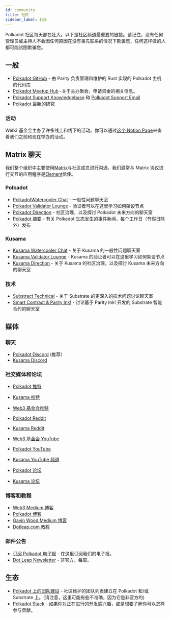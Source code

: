 ```yaml
---
id: community
title: 社区
sidebar_label: 社区
---
```


Polkadot 社区每天都在壮大。以下是社区频道最重要的链接。请记住，没有任何管理员或主持人不会因任何原因在没有事先联系的情况下欺骗您，任何这样做的人都可能试图欺骗您。

## 一般

- [Polkadot GitHub](https://github.com/paritytech/polkadot/) - 由 Parity 负责管理和维护的 Rust 实现的 Polkadot 主机的代码库
- [Polkadot Meetup Hub](https://www.notion.so/web3foundation/Polkadot-Meetup-Hub-4511c156770e4ba9936386d8be5fe5be) -关于主办聚会，申请资金的相关信息。
- [Polkadot Support Knowledgebase](https://support.polkadot.network/support/home) 和 [ Polkadot Support Email](mailto:support@polkadot.network)
- [Polkadot 最新的研究](https://research.web3.foundation/en/latest/polkadot/)

### 活动

Web3 基金会主办了许多线上和线下的活动。你可以通过[这个 Notion Page](https://www.notion.so/Public-Events-Database-fdd2df4c29d04818a5dd403e2b85920d)来查看我们之前和现在举办的活动。

## Matrix 聊天

我们整个组织中主要使用[Matrix](https://matrix.org)与社区成员进行沟通。我们最常与 Matrix 协议进行交互的应用程序是[Element](https://app.element.io)信使。

### Polkadot

- [PolkadotWatercooler Chat](https://app.element.io/#/room/!FdCojkeGzZLSEoiecf:web3.foundation?via=matrix.parity.io&via=matrix.org&via=web3.foundation) - 一般性问题聊天室
- [Polkadot Validator Lounge](https://app.element.io/#/room/#polkadot-validator-lounge:matrix.org) - 验证者可以在这里学习如何架设节点
- [Polkadot Direction](https://app.element.io/#/room/!OwgojQyBzTlUQGGLhq:matrix.parity.io?via=matrix.parity.io&via=matrix.org&via=web3.foundation) - 社区治理，以及探讨 Polkadot 未来方向的聊天室
- [Polkadot 摘要](https://matrix.to/#/!vMpYyTkvjXcevxSdsQ:web3.foundation) - 有关 Polkadot 生态发生的事件新闻，每个工作日（节假日除外）发布

### Kusama

- [Kusama Watercooler Chat](https://app.element.io/#/room/%23kusamawatercooler:polkadot.builders) - 关于 Kusama 的一般性问题聊天室
- [Kusama Validator Lounge](https://app.element.io/#/room/!LhjZccBOqFNYKLdmbb:polkadot.builders?via=matrix.parity.io&via=matrix.org&via=web3.foundation) - Kusama 的验证者可以在这里学习如何架设节点
- [Kusama Direction](https://app.element.io/#/room/!QXMnIJzxlnVrvRzhUA:matrix.parity.io?via=matrix.parity.io&via=matrix.org&via=web3.foundation) - 关于 Kusama 的社区治理，以及探讨 Kusama 未来方向的聊天室

### 技术

- [Substract Technical](https://area51.stackexchange.com/proposals/126136/substrate) - 关于 Substrate 的更深入的技术问题讨论聊天室
- [Smart Contract & Parity Ink!](https://app.element.io/#/room/!tYUCYdSvSYPMjWNDDD:matrix.parity.io?via=matrix.parity.io&via=matrix.org&via=web3.foundation) - 讨论基于 Parity Ink! 开发的 Substrate 智能合约的聊天室

## 媒体

### 聊天

- [Polkadot Discord](https://discord.gg/wGUDt2p) (推荐）
- [Kusama Discord](https://discord.gg/JSJcRwz8fp)

### 社交媒体和论坛

- [Polkadot 推特](https://twitter.com/Polkadot)
- [Kusama 推特](https://twitter.com/kusamanetwork)
- [Web3 基金会推特](https://twitter.com/web3foundation)

- [Polkadot Reddit](https://www.reddit.com/r/dot/)
- [Kusama Reddit](https://www.reddit.com/r/Kusama)

- [Web3 基金会 YouTube](https://www.youtube.com/channel/UClnw_bcNg4CAzF772qEtq4g)
- [Polkadot YouTube](https://www.youtube.com/channel/UCB7PbjuZLEba_znc7mEGNgw)
- [Kusama YouTube 频道](http://youtube.com/c/kusamanetwork)

- [Polkadot 论坛](https://forum.polkadot.network)
- [Kusama 论坛](https://forum.kusama.network)

### 博客和教程

- [Web3 Medium 博客](https://medium.com/@web3)
- [Polkadot 博客](https://polkadot.network/blog/)
- [Gavin Wood Medium 博客](https://medium.com/@gavofyork)
- [Dotleap.com 教程](https://dotleap.com)

### 邮件公告

- [订阅 Polkadot 电子报](https://share.hsforms.com/1LL1CBwiASxC5pJUYZAiDVw4752a) - 在这里订阅我们的电子报。
- [Dot Leap Newsletter](https://dotleap.substack.com/) - 非官方，每周。

## 生态

- [Polkadot 上的团队建设](https://polkaproject.com/) - 社区维护的团队列表建立在 Polkadot 和/或 Substrate 上。(请注意，这里可能有些不准确，因为它是非官方的)
- [Polkadot Stack](https://github.com/w3f/General-Grants-Program/blob/master/grants/polkadot_stack.md) - 如果你对正在进行的开发感兴趣，或是想要了解你可以怎样参与贡献。
